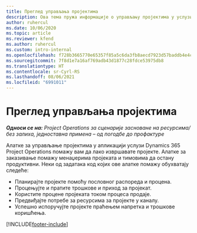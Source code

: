 ```yaml
---
title: Преглед управљања пројектима
description: Ова тема пружа информације о управљању пројектима у услузи Dynamics 365 Project Operations.
author: ruhercul
ms.date: 10/06/2020
ms.topic: article
ms.reviewer: kfend
ms.author: ruhercul
ms.custom: intro-internal
ms.openlocfilehash: f728b3665770e65357f85a5c6da3fb8aecd7923d57baddb4e4c720fcc920ee01
ms.sourcegitcommit: 7f8d1e7a16af769adb43d1877c28fdce53975db8
ms.translationtype: HT
ms.contentlocale: sr-Cyrl-RS
ms.lasthandoff: 08/06/2021
ms.locfileid: "6991011"
---
```

# <a name="project-management-overview"></a>Преглед управљања пројектима

_**Односи се на:** Project Operations за сценарије засноване на ресурсима/без залиха, једноставна примена – од погодбе до профактуре_

Алатке за управљање пројектима у апликацији услузи Dynamics 365 Project Operations помажу вам да лако извршавате пројекте. Алатке за заказивање помажу менаџерима пројеката и тимовима да остану продуктивни. Неки од задатака код којих ове алатке помажу обухватају следеће:

- Планирајте пројекте помоћу пословног распореда и процена.
- Процењујте и пратите трошкове и приход за пројекат.
- Користите процене пројеката током процеса продаје.
- Предвиђајте потребе за ресурсима за пројекте у каналу.
- Успешно испоручујте пројекте праћењем напретка и трошкове коришћења.


[!INCLUDE[footer-include](../includes/footer-banner.md)]